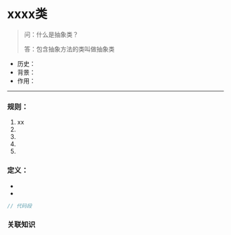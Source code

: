 # xxxx类

> 问：什么是抽象类？
>
> 答：包含抽象方法的类叫做抽象类
>


- 历史：
- 背景：
- 作用：


***

### 规则：
1. xx
2. 
3. 
4. 
5. 



### 定义：

* 
* 

```java
// 代码段

```




### 关联知识






